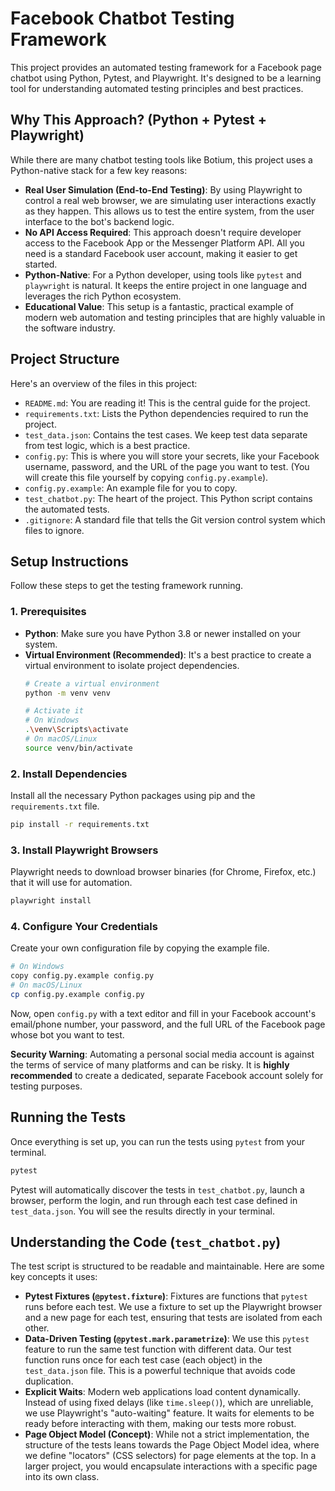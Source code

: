 # Facebook Chatbot Testing Framework

This project provides an automated testing framework for a Facebook page chatbot using Python, Pytest, and Playwright. It's designed to be a learning tool for understanding automated testing principles and best practices.

## Why This Approach? (Python + Pytest + Playwright)

While there are many chatbot testing tools like Botium, this project uses a Python-native stack for a few key reasons:

- **Real User Simulation (End-to-End Testing)**: By using Playwright to control a real web browser, we are simulating user interactions exactly as they happen. This allows us to test the entire system, from the user interface to the bot's backend logic.
- **No API Access Required**: This approach doesn't require developer access to the Facebook App or the Messenger Platform API. All you need is a standard Facebook user account, making it easier to get started.
- **Python-Native**: For a Python developer, using tools like `pytest` and `playwright` is natural. It keeps the entire project in one language and leverages the rich Python ecosystem.
- **Educational Value**: This setup is a fantastic, practical example of modern web automation and testing principles that are highly valuable in the software industry.

## Project Structure

Here's an overview of the files in this project:

- `README.md`: You are reading it! This is the central guide for the project.
- `requirements.txt`: Lists the Python dependencies required to run the project.
- `test_data.json`: Contains the test cases. We keep test data separate from test logic, which is a best practice.
- `config.py`: This is where you will store your secrets, like your Facebook username, password, and the URL of the page you want to test. (You will create this file yourself by copying `config.py.example`).
- `config.py.example`: An example file for you to copy.
- `test_chatbot.py`: The heart of the project. This Python script contains the automated tests.
- `.gitignore`: A standard file that tells the Git version control system which files to ignore.

## Setup Instructions

Follow these steps to get the testing framework running.

### 1. Prerequisites

- **Python**: Make sure you have Python 3.8 or newer installed on your system.
- **Virtual Environment (Recommended)**: It's a best practice to create a virtual environment to isolate project dependencies.
  ```bash
  # Create a virtual environment
  python -m venv venv

  # Activate it
  # On Windows
  .\venv\Scripts\activate
  # On macOS/Linux
  source venv/bin/activate
  ```

### 2. Install Dependencies

Install all the necessary Python packages using pip and the `requirements.txt` file.

```bash
pip install -r requirements.txt
```

### 3. Install Playwright Browsers

Playwright needs to download browser binaries (for Chrome, Firefox, etc.) that it will use for automation.

```bash
playwright install
```

### 4. Configure Your Credentials

Create your own configuration file by copying the example file.

```bash
# On Windows
copy config.py.example config.py
# On macOS/Linux
cp config.py.example config.py
```

Now, open `config.py` with a text editor and fill in your Facebook account's email/phone number, your password, and the full URL of the Facebook page whose bot you want to test.

**Security Warning**: Automating a personal social media account is against the terms of service of many platforms and can be risky. It is **highly recommended** to create a dedicated, separate Facebook account solely for testing purposes.

## Running the Tests

Once everything is set up, you can run the tests using `pytest` from your terminal.

```bash
pytest
```

Pytest will automatically discover the tests in `test_chatbot.py`, launch a browser, perform the login, and run through each test case defined in `test_data.json`. You will see the results directly in your terminal.

## Understanding the Code (`test_chatbot.py`)

The test script is structured to be readable and maintainable. Here are some key concepts it uses:

- **Pytest Fixtures (`@pytest.fixture`)**: Fixtures are functions that `pytest` runs before each test. We use a fixture to set up the Playwright browser and a new page for each test, ensuring that tests are isolated from each other.
- **Data-Driven Testing (`@pytest.mark.parametrize`)**: We use this `pytest` feature to run the same test function with different data. Our test function runs once for each test case (each object) in the `test_data.json` file. This is a powerful technique that avoids code duplication.
- **Explicit Waits**: Modern web applications load content dynamically. Instead of using fixed delays (like `time.sleep()`), which are unreliable, we use Playwright's "auto-waiting" feature. It waits for elements to be ready before interacting with them, making our tests more robust.
- **Page Object Model (Concept)**: While not a strict implementation, the structure of the tests leans towards the Page Object Model idea, where we define "locators" (CSS selectors) for page elements at the top. In a larger project, you would encapsulate interactions with a specific page into its own class. 
